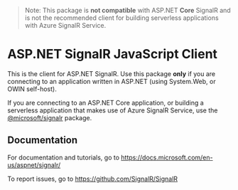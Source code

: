 > Note: This package is **not compatible** with ASP.NET **Core** SignalR and is not the recommended client for building serverless applications with Azure SignalR Service.

# ASP.NET SignalR JavaScript Client

This is the client for ASP.NET SignalR. Use this package **only** if you are connecting to an application written in ASP.NET (using System.Web, or OWIN self-host).

If you are connecting to an ASP.NET Core application, or building a serverless application that makes use of Azure SignalR Service,  use the [@microsoft/signalr](https://www.npmjs.com/package/@microsoft/signalr) package.

## Documentation

For documentation and tutorials, go to https://docs.microsoft.com/en-us/aspnet/signalr/

To report issues, go to https://github.com/SignalR/SignalR
